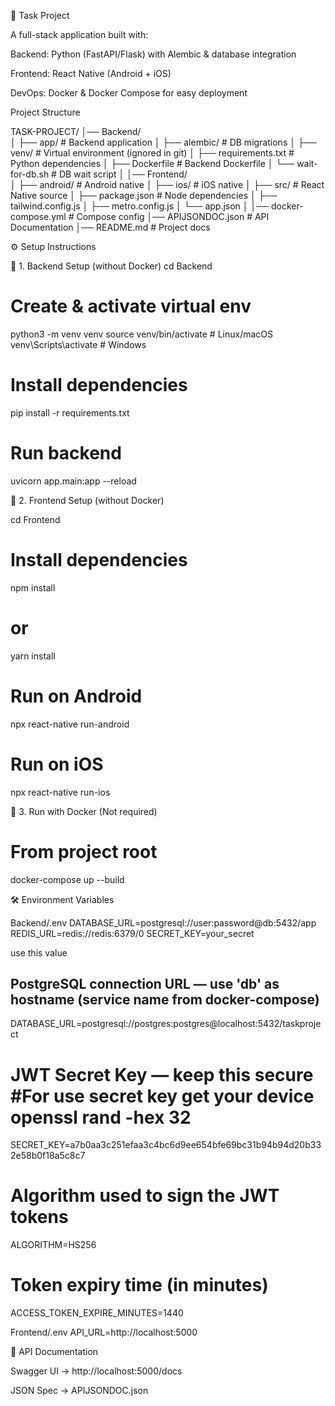 📌 Task Project

A full-stack application built with:

Backend: Python (FastAPI/Flask) with Alembic & database integration

Frontend: React Native (Android + iOS)

DevOps: Docker & Docker Compose for easy deployment

Project Structure

TASK-PROJECT/
│── Backend/             
│   ├── app/             # Backend application
│   ├── alembic/         # DB migrations
│   ├── venv/            # Virtual environment (ignored in git)
│   ├── requirements.txt # Python dependencies
│   ├── Dockerfile       # Backend Dockerfile
│   └── wait-for-db.sh   # DB wait script
│
│── Frontend/            
│   ├── android/         # Android native
│   ├── ios/             # iOS native
│   ├── src/             # React Native source
│   ├── package.json     # Node dependencies
│   ├── tailwind.config.js
│   ├── metro.config.js
│   └── app.json
│
│── docker-compose.yml   # Compose config
│── APIJSONDOC.json      # API Documentation
│── README.md            # Project docs


⚙️ Setup Instructions

🔹 1. Backend Setup (without Docker)
cd Backend

# Create & activate virtual env
python3 -m venv venv
source venv/bin/activate   # Linux/macOS
venv\Scripts\activate      # Windows

# Install dependencies
pip install -r requirements.txt

# Run backend
uvicorn app.main:app --reload

🔹 2. Frontend Setup (without Docker)

cd Frontend

# Install dependencies
npm install
# or
yarn install

# Run on Android
npx react-native run-android

# Run on iOS
npx react-native run-ios


🔹 3. Run with Docker (Not required)
# From project root
docker-compose up --build

🛠️ Environment Variables

Backend/.env
DATABASE_URL=postgresql://user:password@db:5432/app
REDIS_URL=redis://redis:6379/0
SECRET_KEY=your_secret

use this value
## PostgreSQL connection URL — use 'db' as hostname (service name from docker-compose)
DATABASE_URL=postgresql://postgres:postgres@localhost:5432/taskproject

# JWT Secret Key — keep this secure #For use secret key get your device openssl rand -hex 32
SECRET_KEY=a7b0aa3c251efaa3c4bc6d9ee654bfe69bc31b94b94d20b332e58b0f18a5c8c7

# Algorithm used to sign the JWT tokens
ALGORITHM=HS256

# Token expiry time (in minutes)
ACCESS_TOKEN_EXPIRE_MINUTES=1440


Frontend/.env
API_URL=http://localhost:5000

📖 API Documentation

Swagger UI → http://localhost:5000/docs

JSON Spec → APIJSONDOC.json
